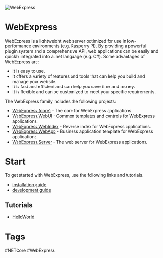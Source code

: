 ![WebExpress](https://raw.githubusercontent.com/ReneSchwarzer/WebExpress.Doc/main/assets/banner.png)

# WebExpress
WebExpress is a lightweight web server optimized for use in low-performance environments (e.g. Rasperry PI). By providing 
a powerful plugin system and a comprehensive API, web applications can be easily and quickly integrated into a .net 
language (e.g. C#). Some advantages of WebExpress are:

- It is easy to use.
- It offers a variety of features and tools that can help you build and manage your website.
- It is fast and efficient and can help you save time and money.
- It is flexible and can be customized to meet your specific requirements.

The WebExpress family includes the following projects:

- [WebExpress (core)](https://github.com/ReneSchwarzer/WebExpress#readme) - The core for WebExpress applications.
- [WebExpress.WebUI](https://github.com/ReneSchwarzer/WebExpress.WebUI#readme) - Common templates and controls for WebExpress applications.
- [WebExpress.WebIndex](https://github.com/ReneSchwarzer/WebExpress.WebIndex#readme) - Reverse index for WebExpress applications.
- [WebExpress.WebApp](https://github.com/ReneSchwarzer/WebExpress.WebApp#readme) - Business application template for WebExpress applications.
- [WebExpress.Server](https://github.com/ReneSchwarzer/WebExpress.Server#readme) - The web server for WebExpress applications.

# Start
To get started with WebExpress, use the following links and tutorials.

- [installation guide](https://github.com/ReneSchwarzer/WebExpress.Doc/blob/main/doc/installation_guide.md) 
- [development guide](https://github.com/ReneSchwarzer/WebExpress.Doc/blob/main/doc/development_guide.md)

## Tutorials
- [HelloWorld](https://github.com/ReneSchwarzer/WebExpress.Tutorial.HelloWorld#readme)

# Tags
#NETCore #WebExpress 